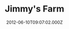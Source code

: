 ---
date: 2012-06-10T09:07:02.000Z
title: Jimmy's Farm
latitude: 52.01974278779758
longitude: 1.1241934269280327
category: checkin
---